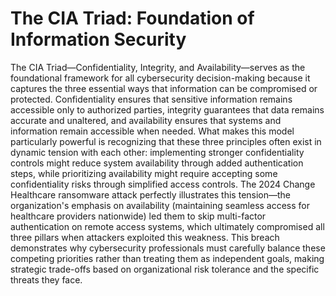 # The CIA Triad: Foundation of Information Security
The CIA Triad—Confidentiality, Integrity, and Availability—serves as the foundational framework for all cybersecurity decision-making because it captures the three essential ways that information can be compromised or protected. Confidentiality ensures that sensitive information remains accessible only to authorized parties, integrity guarantees that data remains accurate and unaltered, and availability ensures that systems and information remain accessible when needed. What makes this model particularly powerful is recognizing that these three principles often exist in dynamic tension with each other: implementing stronger confidentiality controls might reduce system availability through added authentication steps, while prioritizing availability might require accepting some confidentiality risks through simplified access controls. The 2024 Change Healthcare ransomware attack perfectly illustrates this tension—the organization's emphasis on availability (maintaining seamless access for healthcare providers nationwide) led them to skip multi-factor authentication on remote access systems, which ultimately compromised all three pillars when attackers exploited this weakness. This breach demonstrates why cybersecurity professionals must carefully balance these competing priorities rather than treating them as independent goals, making strategic trade-offs based on organizational risk tolerance and the specific threats they face.

